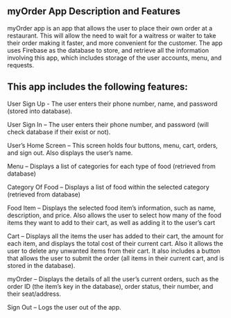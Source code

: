 ## myOrder App Description and FeaturesmyOrder app is an app that allows the user to place their own order at a restaurant.  This will allow the need to wait for a waitress or waiter to take their order making it faster, and more convenient for the customer. The app uses Firebase as the database to store, and retrieve all the information involving this app, which includes storage of the user accounts, menu, and requests. ## This app includes the following features:User Sign Up  - The user enters their phone number, name, and password (stored into database).User Sign In – The user enters their phone number, and password (will check database if their exist or not).User’s Home Screen – This screen holds four buttons, menu, cart, orders, and sign out. Also displays the user’s name.Menu – Displays a list of categories for each type of food (retrieved from database)Category Of Food – Displays a list of food within the selected category (retrieved from database)Food Item – Displays the selected food item’s information, such as name, description, and price. Also allows the user to select how many of the food items they want to add to their cart, as well as adding it to the user’s cartCart – Displays all the items the user has added to their cart, the amount for each item, and displays the total cost of their current cart. Also it allows the user to delete any unwanted items from their cart. It also includes a button that allows the user to submit the order (all items in their current cart, and is stored in the database). myOrder – Displays the details of all the user’s current orders, such as the order ID (the item’s key in the database), order status, their number, and their seat/address.Sign Out – Logs the user out of the app.

